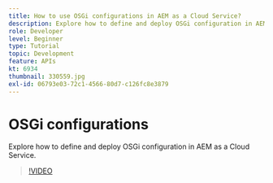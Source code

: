 ```yaml
---
title: How to use OSGi configurations in AEM as a Cloud Service?
description: Explore how to define and deploy OSGi configuration in AEM as a Cloud Service.
role: Developer
level: Beginner
type: Tutorial
topic: Development
feature: APIs
kt: 6934
thumbnail: 330559.jpg
exl-id: 06793e03-72c1-4566-80d7-c126fc8e3879
---
```

# OSGi configurations

Explore how to define and deploy OSGi configuration in AEM as a Cloud Service.

>[!VIDEO](https://video.tv.adobe.com/v/330559?quality=12&learn=on)
